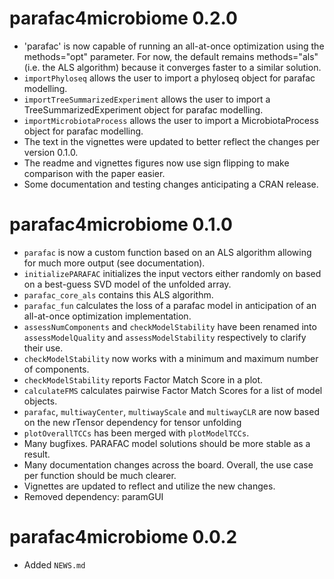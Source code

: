 # parafac4microbiome 0.2.0

* 'parafac' is now capable of running an all-at-once optimization using the methods="opt" parameter. For now, the default remains methods="als" (i.e. the ALS algorithm) because it converges faster to a similar solution.
* `importPhyloseq` allows the user to import a phyloseq object for parafac modelling.
* `importTreeSummarizedExperiment` allows the user to import a TreeSummarizedExperiment object for parafac modelling.
* `importMicrobiotaProcess` allows the user to import a MicrobiotaProcess object for parafac modelling.
* The text in the vignettes were updated to better reflect the changes per version 0.1.0.
* The readme and vignettes figures now use sign flipping to make comparison with the paper easier.
* Some documentation and testing changes anticipating a CRAN release.

# parafac4microbiome 0.1.0

* `parafac` is now a custom function based on an ALS algorithm allowing for much more output (see documentation).
* `initializePARAFAC` initializes the input vectors either randomly on based on a best-guess SVD model of the unfolded array.
* `parafac_core_als` contains this ALS algorithm.
* `parafac_fun` calculates the loss of a parafac model in anticipation of an all-at-once optimization implementation.
* `assessNumComponents` and `checkModelStability` have been renamed into `assessModelQuality` and `assessModelStability` respectively to clarify their use.
* `checkModelStability` now works with a minimum and maximum number of components.
* `checkModelStability` reports Factor Match Score in a plot.
* `calculateFMS` calculates pairwise Factor Match Scores for a list of model objects.
* `parafac`, `multiwayCenter`, `multiwayScale` and `multiwayCLR` are now based on the new rTensor dependency for tensor unfolding
* `plotOverallTCCs` has been merged with `plotModelTCCs`.
* Many bugfixes. PARAFAC model solutions should be more stable as a result.
* Many documentation changes across the board. Overall, the use case per function should be much clearer.
* Vignettes are updated to reflect and utilize the new changes.
* Removed dependency: paramGUI

# parafac4microbiome 0.0.2

* Added `NEWS.md`
